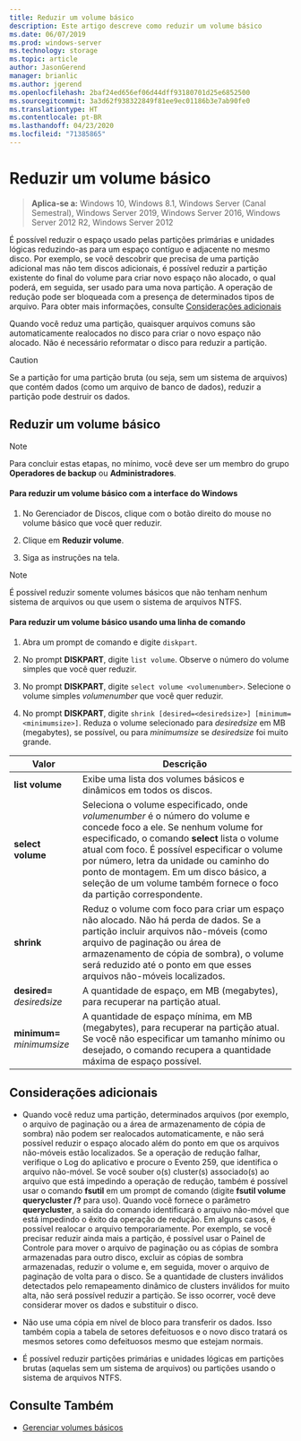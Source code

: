 ```yaml
---
title: Reduzir um volume básico
description: Este artigo descreve como reduzir um volume básico
ms.date: 06/07/2019
ms.prod: windows-server
ms.technology: storage
ms.topic: article
author: JasonGerend
manager: brianlic
ms.author: jgerend
ms.openlocfilehash: 2baf24ed656ef06d44dff93180701d25e6852500
ms.sourcegitcommit: 3a3d62f938322849f81ee9ec01186b3e7ab90fe0
ms.translationtype: HT
ms.contentlocale: pt-BR
ms.lasthandoff: 04/23/2020
ms.locfileid: "71385865"
---
```

# <a name="shrink-a-basic-volume"></a>Reduzir um volume básico

> **Aplica-se a:** Windows 10, Windows 8.1, Windows Server (Canal Semestral), Windows Server 2019, Windows Server 2016, Windows Server 2012 R2, Windows Server 2012

É possível reduzir o espaço usado pelas partições primárias e unidades lógicas reduzindo-as para um espaço contíguo e adjacente no mesmo disco. Por exemplo, se você descobrir que precisa de uma partição adicional mas não tem discos adicionais, é possível reduzir a partição existente do final do volume para criar novo espaço não alocado, o qual poderá, em seguida, ser usado para uma nova partição. A operação de redução pode ser bloqueada com a presença de determinados tipos de arquivo. Para obter mais informações, consulte [Considerações adicionais](#additional-considerations) 

Quando você reduz uma partição, quaisquer arquivos comuns são automaticamente realocados no disco para criar o novo espaço não alocado. Não é necessário reformatar o disco para reduzir a partição.

> [!CAUTION]
> Se a partição for uma partição bruta (ou seja, sem um sistema de arquivos) que contém dados (como um arquivo de banco de dados), reduzir a partição pode destruir os dados.

## <a name="shrinking-a-basic-volume"></a>Reduzir um volume básico

> [!NOTE]
> Para concluir estas etapas, no mínimo, você deve ser um membro do grupo **Operadores de backup** ou **Administradores**.

#### <a name="to-shrink-a-basic-volume-using-the-windows-interface"></a>Para reduzir um volume básico com a interface do Windows

1.  No Gerenciador de Discos, clique com o botão direito do mouse no volume básico que você quer reduzir.

2.  Clique em **Reduzir volume**.

3.  Siga as instruções na tela.


> [!NOTE]
> É possível reduzir somente volumes básicos que não tenham nenhum sistema de arquivos ou que usem o sistema de arquivos NTFS.

#### <a name="to-shrink-a-basic-volume-using-a-command-line"></a>Para reduzir um volume básico usando uma linha de comando

1.  Abra um prompt de comando e digite `diskpart`.

2.  No prompt **DISKPART**, digite `list volume`. Observe o número do volume simples que você quer reduzir.

3.  No prompt **DISKPART**, digite `select volume <volumenumber>`. Selecione o volume simples *volumenumber* que você quer reduzir.

4.  No prompt **DISKPART**, digite `shrink [desired=<desiredsize>] [minimum=<minimumsize>]`. Reduza o volume selecionado para *desiredsize* em MB (megabytes), se possível, ou para *minimumsize* se *desiredsize* foi muito grande.

| Valor             | Descrição |
| ---               | ----------- |
| **list volume** | Exibe uma lista dos volumes básicos e dinâmicos em todos os discos. |
| **select volume** | Seleciona o volume especificado, onde <em>volumenumber</em> é o número do volume e concede foco a ele. Se nenhum volume for especificado, o comando **select** lista o volume atual com foco. É possível especificar o volume por número, letra da unidade ou caminho do ponto de montagem. Em um disco básico, a seleção de um volume também fornece o foco da partição correspondente. |
| **shrink** | Reduz o volume com foco para criar um espaço não alocado. Não há perda de dados. Se a partição incluir arquivos não-móveis (como arquivo de paginação ou área de armazenamento de cópia de sombra), o volume será reduzido até o ponto em que esses arquivos não-móveis localizados. |
| **desired=** <em>desiredsize</em> | A quantidade de espaço, em MB (megabytes), para recuperar na partição atual. |
| **minimum=** <em>minimumsize</em> | A quantidade de espaço mínima, em MB (megabytes), para recuperar na partição atual. Se você não especificar um tamanho mínimo ou desejado, o comando recupera a quantidade máxima de espaço possível. |

## <a name="additional-considerations"></a>Considerações adicionais

-   Quando você reduz uma partição, determinados arquivos (por exemplo, o arquivo de paginação ou a área de armazenamento de cópia de sombra) não podem ser realocados automaticamente, e não será possível reduzir o espaço alocado além do ponto em que os arquivos não-móveis estão localizados. Se a operação de redução falhar, verifique o Log do aplicativo e procure o Evento 259, que identifica o arquivo não-móvel. Se você souber o(s) cluster(s) associado(s) ao arquivo que está impedindo a operação de redução, também é possível usar o comando **fsutil** em um prompt de comando (digite **fsutil volume querycluster /?** para uso). Quando você fornece o parâmetro **querycluster**, a saída do comando identificará o arquivo não-móvel que está impedindo o êxito da operação de redução.
Em alguns casos, é possível realocar o arquivo temporariamente. Por exemplo, se você precisar reduzir ainda mais a partição, é possível usar o Painel de Controle para mover o arquivo de paginação ou as cópias de sombra armazenadas para outro disco, excluir as cópias de sombra armazenadas, reduzir o volume e, em seguida, mover o arquivo de paginação de volta para o disco. Se a quantidade de clusters inválidos detectados pelo remapeamento dinâmico de clusters inválidos for muito alta, não será possível reduzir a partição. Se isso ocorrer, você deve considerar mover os dados e substituir o disco.

-  Não use uma cópia em nível de bloco para transferir os dados. Isso também copia a tabela de setores defeituosos e o novo disco tratará os mesmos setores como defeituosos mesmo que estejam normais.

-   É possível reduzir partições primárias e unidades lógicas em partições brutas (aquelas sem um sistema de arquivos) ou partições usando o sistema de arquivos NTFS.

## <a name="see-also"></a>Consulte Também

-   [Gerenciar volumes básicos](manage-basic-volumes.md)